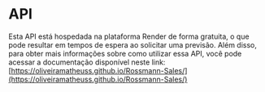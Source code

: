 # API 


Esta API está hospedada na plataforma Render de forma gratuita, o que pode resultar em tempos de espera ao solicitar uma previsão. Além disso, para obter mais informações sobre como utilizar essa API, você pode acessar a documentação disponível neste link: [https://oliveiramatheuss.github.io/Rossmann-Sales/](https://oliveiramatheuss.github.io/Rossmann-Sales/)
